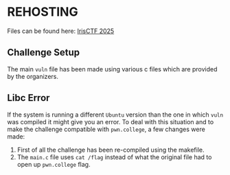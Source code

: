 # REHOSTING

Files can be found here: [IrisCTF 2025](https://github.com/IrisSec/IrisCTF-2025-Challenges/blob/main/sqlate/)

## Challenge Setup
The main `vuln` file has been made using various c files which are provided by the organizers.

## Libc Error
If the system is running a different `Ubuntu` version than the one in which `vuln` was compiled it might give you an error. To deal with this situation and to make the challenge compatible with `pwn.college`, a few changes were made:
1. First of all the challenge has been re-compiled using the makefile.
2. The `main.c` file uses `cat /flag` instead of what the original file had to open up `pwn.college` flag.